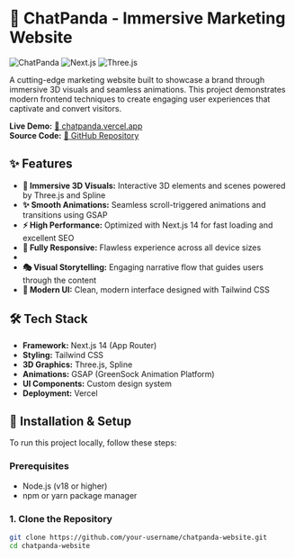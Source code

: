 # 🐼 ChatPanda - Immersive Marketing Website

![ChatPanda](https://img.shields.io/badge/ChatPanda-Marketing%20Site-blue?style=for-the-badge)
![Next.js](https://img.shields.io/badge/Next.js-14-black?style=for-the-badge&logo=next.js)
![Three.js](https://img.shields.io/badge/Three.js-3D%20Graphics-orange?style=for-the-badge)

A cutting-edge marketing website built to showcase a brand through immersive 3D visuals and seamless animations. This project demonstrates modern frontend techniques to create engaging user experiences that captivate and convert visitors.

**Live Demo:** [🔗 chatpanda.vercel.app](https://chat-panda.vercel.app/)  
**Source Code:** [🔗 GitHub Repository]((https://github.com/hey-Zayn/Chat-Panda))



## ✨ Features

- **🎨 Immersive 3D Visuals:** Interactive 3D elements and scenes powered by Three.js and Spline
- **✨ Smooth Animations:** Seamless scroll-triggered animations and transitions using GSAP
- **⚡ High Performance:** Optimized with Next.js 14 for fast loading and excellent SEO
- **📱 Fully Responsive:** Flawless experience across all device sizes
- 
- **🎭 Visual Storytelling:** Engaging narrative flow that guides users through the content
- **🌙 Modern UI:** Clean, modern interface designed with Tailwind CSS

## 🛠️ Tech Stack

- **Framework:** Next.js 14 (App Router)
- **Styling:** Tailwind CSS
- **3D Graphics:** Three.js, Spline
- **Animations:** GSAP (GreenSock Animation Platform)
- **UI Components:** Custom design system
- **Deployment:** Vercel

## 🚀 Installation & Setup

To run this project locally, follow these steps:

### Prerequisites
- Node.js (v18 or higher)
- npm or yarn package manager

### 1. Clone the Repository
```bash
git clone https://github.com/your-username/chatpanda-website.git
cd chatpanda-website
